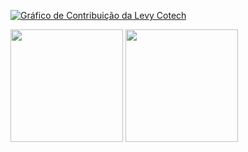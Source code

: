 <!-- https://github.com/dedanirungu/github-readme-activity-graph -->
<a href="https://github.com/dedanirungu/github-readme-activity-graph"><img alt="
Gráfico de Contribuição da Levy Cotech" src="https://activity-graph.herokuapp.com/graph?username=LauricioX&bg_color=0d1117&color=58a6ff&line=56d364&point=FFFFFF&hide_border=false" /></a>


<div>
      <img height="180em"  src="https://github-readme-stats.vercel.app/api/top-langs/?username=LauricioX&layout=compact&langs_count=7&theme=dark"/>

<img height="180em" src="https://github-readme-stats.vercel.app/api?username=LauricioX&show_icons=true&theme=dark&include_all_commits=true&count_private=true"/>       
 </div>

